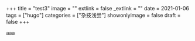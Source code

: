 +++
title = "test3"
image = ""
extlink = false
_extlink = ""
date = 2021-01-06
tags = ["hugo"]
categories = ["杂技浅尝"]
showonlyimage = false
draft = false
+++

aaa